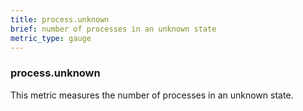 ```yaml
---
title: process.unknown
brief: number of processes in an unknown state
metric_type: gauge
---
```

### process.unknown

This metric measures the number of processes in an unknown state.